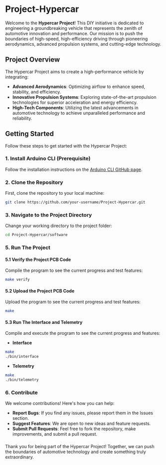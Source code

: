 # Project-Hypercar

Welcome to the **Hypercar Project**! This DIY initiative is dedicated to engineering a groundbreaking vehicle that represents the zenith of automotive innovation and performance. Our mission is to push the boundaries of high-speed, high-efficiency driving through pioneering aerodynamics, advanced propulsion systems, and cutting-edge technology.

## Project Overview

The Hypercar Project aims to create a high-performance vehicle by integrating:

- **Advanced Aerodynamics**: Optimizing airflow to enhance speed, stability, and efficiency.
- **Innovative Propulsion Systems**: Exploring state-of-the-art propulsion technologies for superior acceleration and energy efficiency.
- **High-Tech Components**: Utilizing the latest advancements in automotive technology to achieve unparalleled performance and reliability.

## Getting Started

Follow these steps to get started with the Hypercar Project:

### 1. Install Arduino CLI (Prerequisite)

Follow the installation instructions on the [Arduino CLI GitHub page](https://arduino.github.io/arduino-cli/0.19/installation/).

### 2. Clone the Repository

First, clone the repository to your local machine:

```bash
git clone https://github.com/your-username/Project-Hypercar.git
```

### 3. Navigate to the Project Directory

Change your working directory to the project folder:

```bash
cd Project-Hypercar/software
```

### 5. Run The Project
#### 5.1 Verify the Project PCB Code

Compile the program to see the current progress and test features:

```bash
make verify
```

#### 5.2 Upload the Project PCB Code

Upload the program to see the current progress and test features:

```bash
make
```

#### 5.3 Run The Interface and Telemetry

Compile and execute the program to see the current progress and features:

- **Interface**

```bash
make
./bin/interface
```

- **Telemetry**

```bash
make
./bin/telemetry
```
### 6. Contribute

We welcome contributions! Here's how you can help:

- **Report Bugs**: If you find any issues, please report them in the Issues section.
- **Suggest Features**: We are open to new ideas and feature requests.
- **Submit Pull Requests**: Feel free to fork the repository, make improvements, and submit a pull request.

###

Thank you for being part of the Hypercar Project! Together, we can push the boundaries of automotive technology and create something truly extraordinary.